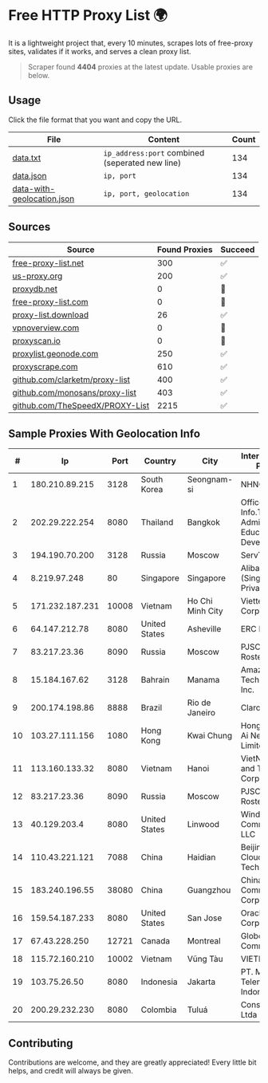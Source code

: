 
# Free HTTP Proxy List 🌍

It is a lightweight project that, every 10 minutes, scrapes lots of free-proxy sites, validates if it works, and serves a clean proxy list.


> Scraper found **4404** proxies at the latest update. Usable proxies are below.

## Usage

Click the file format that you want and copy the URL.


|File|Content|Count|
|----|-------|-----|
|[data.txt](https://raw.githubusercontent.com/themiralay/Proxy-List-World/master/data.txt)|`ip_address:port` combined (seperated new line)|134|
|[data.json](https://raw.githubusercontent.com/themiralay/Proxy-List-World/master/data.json)|`ip, port`|134|
|[data-with-geolocation.json](https://raw.githubusercontent.com/themiralay/Proxy-List-World/master/data-with-geolocation.json)|`ip, port, geolocation`|134|

## Sources

|Source|Found Proxies|Succeed|
|------|-------------|-------|
|[free-proxy-list.net](https://free-proxy-list.net)|300|✅|
|[us-proxy.org](https://www.us-proxy.org)|200|✅|
|[proxydb.net](http://proxydb.net)|0|🚫|
|[free-proxy-list.com](https://free-proxy-list.com/?page=&port=&type%5B%5D=http&type%5B%5D=https&up_time=0&search=Search)|0|🚫|
|[proxy-list.download](https://www.proxy-list.download/HTTP)|26|✅|
|[vpnoverview.com](https://vpnoverview.com/privacy/anonymous-browsing/free-proxy-servers)|0|🚫|
|[proxyscan.io](https://www.proxyscan.io)|0|🚫|
|[proxylist.geonode.com](https://proxylist.geonode.com/api/proxy-list?limit=300&page=1&sort_by=lastChecked&sort_type=desc&protocols=http,https)|250|✅|
|[proxyscrape.com](https://api.proxyscrape.com/v2/?request=displayproxies&protocol=http&timeout=10000&country=all&ssl=all&anonymity=all)|610|✅|
|[github.com/clarketm/proxy-list](https://raw.githubusercontent.com/clarketm/proxy-list/master/proxy-list-raw.txt)|400|✅|
|[github.com/monosans/proxy-list](https://raw.githubusercontent.com/monosans/proxy-list/main/proxies/http.txt)|403|✅|
|[github.com/TheSpeedX/PROXY-List](https://raw.githubusercontent.com/TheSpeedX/PROXY-List/master/http.txt)|2215|✅|


## Sample Proxies With Geolocation Info

|#|Ip|Port|Country|City|Internet Service Provider|
|-|--|----|-------|----|-------------------------|
|1|180.210.89.215|3128|South Korea|Seongnam-si|NHNCLOUD|
|2|202.29.222.254|8080|Thailand|Bangkok|Office of Info.Tech. Admin. for Educational Development|
|3|194.190.70.200|3128|Russia|Moscow|ServTech LTD|
|4|8.219.97.248|80|Singapore|Singapore|Alibaba Cloud (Singapore) Private Limited|
|5|171.232.187.231|10008|Vietnam|Ho Chi Minh City|Viettel Corporation|
|6|64.147.212.78|8080|United States|Asheville|ERC Broadband|
|7|83.217.23.36|8090|Russia|Moscow|PJSC Rostelecom|
|8|15.184.167.62|3128|Bahrain|Manama|Amazon Technologies Inc.|
|9|200.174.198.86|8888|Brazil|Rio de Janeiro|Claro S.A|
|10|103.27.111.156|1080|Hong Kong|Kwai Chung|Hong Kong San Ai Net Int'l Limited|
|11|113.160.133.32|8080|Vietnam|Hanoi|VietNam Post and Telecom Corporation|
|12|83.217.23.36|8090|Russia|Moscow|PJSC Rostelecom|
|13|40.129.203.4|8080|United States|Linwood|Windstream Communications LLC|
|14|110.43.221.121|7088|China|Haidian|Beijing Kingsoft Cloud Internet Technology Co|
|15|183.240.196.55|38080|China|Guangzhou|China Mobile Communications Corporation|
|16|159.54.187.233|8080|United States|San Jose|Oracle Corporation|
|17|67.43.228.250|12721|Canada|Montreal|GloboTech Communications|
|18|115.72.160.210|10002|Vietnam|Vũng Tàu|VIETELmetro|
|19|103.75.26.50|8080|Indonesia|Jakarta|PT. Mora Telematika Indonesia|
|20|200.29.232.230|8080|Colombia|Tuluá|Consulnetwork Ltda|



## Contributing

Contributions are welcome, and they are greatly appreciated! Every
little bit helps, and credit will always be given.

